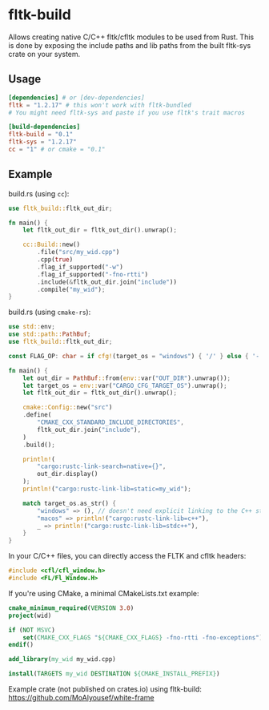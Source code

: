 # fltk-build


Allows creating native C/C++ fltk/cfltk modules to be used from Rust. This is done by exposing the include paths and lib paths from the built fltk-sys crate on your system.

## Usage
```toml
[dependencies] # or [dev-dependencies]
fltk = "1.2.17" # this won't work with fltk-bundled
# You might need fltk-sys and paste if you use fltk's trait macros

[build-dependencies]
fltk-build = "0.1"
fltk-sys = "1.2.17"
cc = "1" # or cmake = "0.1"
```

## Example
build.rs (using `cc`):
```rust
use fltk_build::fltk_out_dir;

fn main() {
    let fltk_out_dir = fltk_out_dir().unwrap();

    cc::Build::new()
        .file("src/my_wid.cpp")
        .cpp(true)
        .flag_if_supported("-w")
        .flag_if_supported("-fno-rtti")
        .include(&fltk_out_dir.join("include"))
        .compile("my_wid");
}
```

build.rs (using `cmake-rs`):
```rust
use std::env;
use std::path::PathBuf;
use fltk_build::fltk_out_dir;

const FLAG_OP: char = if cfg!(target_os = "windows") { '/' } else { '-' };

fn main() {
    let out_dir = PathBuf::from(env::var("OUT_DIR").unwrap());
    let target_os = env::var("CARGO_CFG_TARGET_OS").unwrap();
    let fltk_out_dir = fltk_out_dir().unwrap();

    cmake::Config::new("src")
    .define(
        "CMAKE_CXX_STANDARD_INCLUDE_DIRECTORIES",
        fltk_out_dir.join("include"),
    )
    .build();

    println!(
        "cargo:rustc-link-search=native={}",
        out_dir.display()
    );
    println!("cargo:rustc-link-lib=static=my_wid");

    match target_os.as_str() {
        "windows" => (), // doesn't need explicit linking to the C++ stdlib
        "macos" => println!("cargo:rustc-link-lib=c++"),
        _ => println!("cargo:rustc-link-lib=stdc++"),
    }
}
```

In your C/C++ files, you can directly access the FLTK and cfltk headers:
```c++
#include <cfl/cfl_window.h>
#include <FL/Fl_Window.H>
```

If you're using CMake, a minimal CMakeLists.txt example:
```cmake
cmake_minimum_required(VERSION 3.0)
project(wid)

if (NOT MSVC)
    set(CMAKE_CXX_FLAGS "${CMAKE_CXX_FLAGS} -fno-rtti -fno-exceptions")
endif()

add_library(my_wid my_wid.cpp)

install(TARGETS my_wid DESTINATION ${CMAKE_INSTALL_PREFIX})
```

Example crate (not published on crates.io) using fltk-build:
https://github.com/MoAlyousef/white-frame


